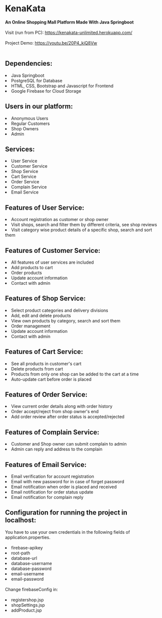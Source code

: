 # KenaKata
<b>An Online Shopping Mall Platform Made With Java Springboot</b> <br><br>
Visit (run from PC): https://kenakata-unlimited.herokuapp.com/ <br><br>
Project Demo: https://youtu.be/20P4_kiQ8Vw <br><br>

<h2> Dependencies: </h2>
<li> Java Springboot </li>
<li> PostgreSQL for Database </li>
<li> HTML, CSS, Bootstrap and Javascript for Frontend </li>
<li> Google Firebase for Cloud Storage </li>

<h2> Users in our platform: </h2>
<li> Anonymous Users </li>
<li> Regular Customers  </li>
<li> Shop Owners </li>
<li> Admin </li>

<h2> Services: </h2>
<li> User Service </li>
<li> Customer Service </li>
<li> Shop Service </li>
<li> Cart Service </li>
<li> Order Service </li>
<li> Complain Service </li>
<li> Email Service </li>

<h2> Features of User Service: </h2>
<li> Account registration as customer or shop owner </li>
<li> Visit shops, search and filter them by different criteria, see shop reviews </li>
<li> Visit category wise product details of a specific shop, search and sort them  </li>

<h2> Features of Customer Service: </h2>
<li> All features of user services are included </li>
<li> Add products to cart </li>
<li> Order products  </li>
<li> Update account information </li>
<li> Contact with admin </li>

<h2> Features of Shop Service: </h2>
<li> Select product categories and delivery divisions </li>
<li> Add, edit and delete products </li>
<li> View own products by category, search and sort them </li>
<li> Order management </li>
<li> Update account information </li>
<li> Contact with admin </li>

<h2> Features of Cart Service: </h2>
<li> See all products in customer's cart </li>
<li> Delete products from cart </li>
<li> Products from only one shop can be added to the cart at a time </li>
<li> Auto-update cart before order is placed  </li>

<h2> Features of Order Service: </h2>
<li> View current order details along with order history </li>
<li> Order accept/reject from shop owner's end </li>
<li> Add order review after order status is accepted/rejected </li>

<h2> Features of Complain Service: </h2>
<li> Customer and Shop owner can submit complain to admin </li>
<li> Admin can reply and address to the complain </li>

<h2> Features of Email Service: </h2>
<li> Email verification for account registration </li>
<li> Email with new password for in case of forget password </li>
<li> Email notification when order is placed and received </li>
<li> Email notification for order status update </li>
<li> Email notification for complain reply </li>

<h2> Configuration for running the project in localhost: </h2>
You have to use your own credentials in the following fields of application.properties. <br><br>
<li> firebase-apikey </li>
<li> root-path </li>
<li> database-url </li>
<li> database-username </li>
<li> database-password </li>
<li> email-username </li>
<li> email-password </li><br>
Change firebaseConfig in: <br><br>
<li> registershop.jsp </li>
<li> shopSettings.jsp </li> 
<li> addProduct.jsp </li>


